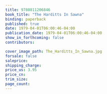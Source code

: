 ```yaml
---
title: 9780811206846
book_title: "The Harditts In Sawna"
binding: paperback
published: true
date: 1979-04-01T06:00:46-04:00
publication_date: 1979-04-01T06:00:46-04:00
show_in_forthcoming: false
contributors:

cover_image_path: The_Harditts_In_Sawna.jpg
forsale: false
saleprice:
shipping_charge:
price_us: 3.95
price_cn:
trim_size:
page_count:
---
```


